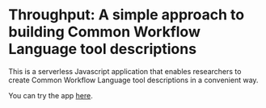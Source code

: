 # Throughput: A simple approach to building Common Workflow Language tool descriptions

This is a serverless Javascript application that enables researchers to create Common Workflow Language tool descriptions in a convenient way.

You can try the app <a href="https://srp33.github.io/Throughput.js/">here</a>.
